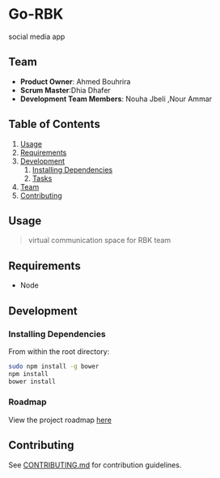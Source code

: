 # Go-RBK
social media app

## Team

  - __Product Owner__: Ahmed Bouhrira
  - __Scrum Master__:Dhia Dhafer
  - __Development Team Members__: Nouha Jbeli ,Nour Ammar

## Table of Contents

1. [Usage](#Usage)
1. [Requirements](#requirements)
1. [Development](#development)
    1. [Installing Dependencies](#installing-dependencies)
    1. [Tasks](#tasks)
1. [Team](#team)
1. [Contributing](#contributing)

## Usage

> virtual communication space for RBK team 

## Requirements

- Node 

## Development

### Installing Dependencies

From within the root directory:

```sh
sudo npm install -g bower
npm install
bower install
```

### Roadmap

View the project roadmap [here](LINK_TO_PROJECT_ISSUES)


## Contributing

See [CONTRIBUTING.md](https://github.com/unexpected-lion/ourglass/blob/master/contributing.md) for contribution guidelines.
